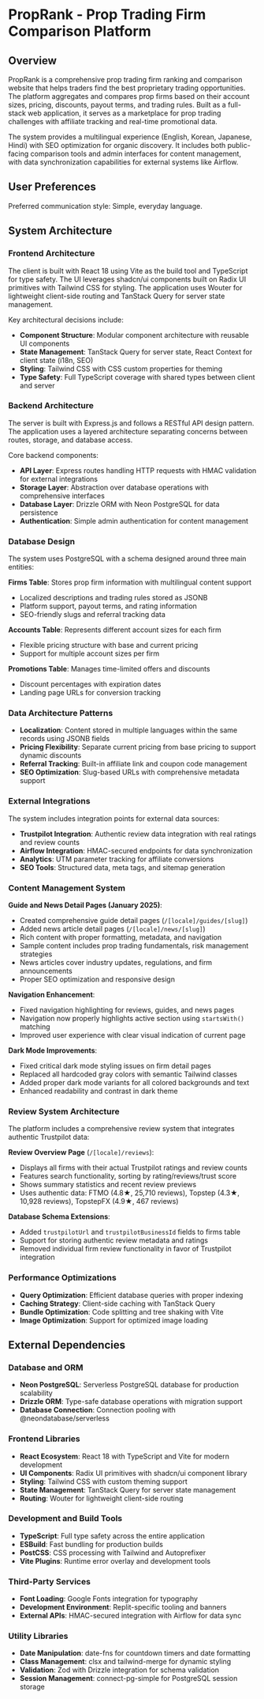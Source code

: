 # PropRank - Prop Trading Firm Comparison Platform

## Overview

PropRank is a comprehensive prop trading firm ranking and comparison website that helps traders find the best proprietary trading opportunities. The platform aggregates and compares prop firms based on their account sizes, pricing, discounts, payout terms, and trading rules. Built as a full-stack web application, it serves as a marketplace for prop trading challenges with affiliate tracking and real-time promotional data.

The system provides a multilingual experience (English, Korean, Japanese, Hindi) with SEO optimization for organic discovery. It includes both public-facing comparison tools and admin interfaces for content management, with data synchronization capabilities for external systems like Airflow.

## User Preferences

Preferred communication style: Simple, everyday language.

## System Architecture

### Frontend Architecture
The client is built with React 18 using Vite as the build tool and TypeScript for type safety. The UI leverages shadcn/ui components built on Radix UI primitives with Tailwind CSS for styling. The application uses Wouter for lightweight client-side routing and TanStack Query for server state management.

Key architectural decisions include:
- **Component Structure**: Modular component architecture with reusable UI components
- **State Management**: TanStack Query for server state, React Context for client state (i18n, SEO)
- **Styling**: Tailwind CSS with CSS custom properties for theming
- **Type Safety**: Full TypeScript coverage with shared types between client and server

### Backend Architecture
The server is built with Express.js and follows a RESTful API design pattern. The application uses a layered architecture separating concerns between routes, storage, and database access.

Core backend components:
- **API Layer**: Express routes handling HTTP requests with HMAC validation for external integrations
- **Storage Layer**: Abstraction over database operations with comprehensive interfaces
- **Database Layer**: Drizzle ORM with Neon PostgreSQL for data persistence
- **Authentication**: Simple admin authentication for content management

### Database Design
The system uses PostgreSQL with a schema designed around three main entities:

**Firms Table**: Stores prop firm information with multilingual content support
- Localized descriptions and trading rules stored as JSONB
- Platform support, payout terms, and rating information
- SEO-friendly slugs and referral tracking data

**Accounts Table**: Represents different account sizes for each firm
- Flexible pricing structure with base and current pricing
- Support for multiple account sizes per firm

**Promotions Table**: Manages time-limited offers and discounts
- Discount percentages with expiration dates
- Landing page URLs for conversion tracking

### Data Architecture Patterns
- **Localization**: Content stored in multiple languages within the same records using JSONB fields
- **Pricing Flexibility**: Separate current pricing from base pricing to support dynamic discounts
- **Referral Tracking**: Built-in affiliate link and coupon code management
- **SEO Optimization**: Slug-based URLs with comprehensive metadata support

### External Integrations
The system includes integration points for external data sources:
- **Trustpilot Integration**: Authentic review data integration with real ratings and review counts
- **Airflow Integration**: HMAC-secured endpoints for data synchronization
- **Analytics**: UTM parameter tracking for affiliate conversions
- **SEO Tools**: Structured data, meta tags, and sitemap generation

### Content Management System
**Guide and News Detail Pages (January 2025)**:
- Created comprehensive guide detail pages (`/[locale]/guides/[slug]`)
- Added news article detail pages (`/[locale]/news/[slug]`)
- Rich content with proper formatting, metadata, and navigation
- Sample content includes prop trading fundamentals, risk management strategies
- News articles cover industry updates, regulations, and firm announcements
- Proper SEO optimization and responsive design

**Navigation Enhancement**:
- Fixed navigation highlighting for reviews, guides, and news pages
- Navigation now properly highlights active section using `startsWith()` matching
- Improved user experience with clear visual indication of current page

**Dark Mode Improvements**:
- Fixed critical dark mode styling issues on firm detail pages
- Replaced all hardcoded gray colors with semantic Tailwind classes
- Added proper dark mode variants for all colored backgrounds and text
- Enhanced readability and contrast in dark theme

### Review System Architecture
The platform includes a comprehensive review system that integrates authentic Trustpilot data:

**Review Overview Page** (`/[locale]/reviews`):
- Displays all firms with their actual Trustpilot ratings and review counts
- Features search functionality, sorting by rating/reviews/trust score
- Shows summary statistics and recent review previews
- Uses authentic data: FTMO (4.8★, 25,710 reviews), Topstep (4.3★, 10,928 reviews), TopstepFX (4.9★, 467 reviews)

**Database Schema Extensions**:
- Added `trustpilotUrl` and `trustpilotBusinessId` fields to firms table
- Support for storing authentic review metadata and ratings
- Removed individual firm review functionality in favor of Trustpilot integration

### Performance Optimizations
- **Query Optimization**: Efficient database queries with proper indexing
- **Caching Strategy**: Client-side caching with TanStack Query
- **Bundle Optimization**: Code splitting and tree shaking with Vite
- **Image Optimization**: Support for optimized image loading

## External Dependencies

### Database and ORM
- **Neon PostgreSQL**: Serverless PostgreSQL database for production scalability
- **Drizzle ORM**: Type-safe database operations with migration support
- **Database Connection**: Connection pooling with @neondatabase/serverless

### Frontend Libraries
- **React Ecosystem**: React 18 with TypeScript and Vite for modern development
- **UI Components**: Radix UI primitives with shadcn/ui component library
- **Styling**: Tailwind CSS with custom theming support
- **State Management**: TanStack Query for server state management
- **Routing**: Wouter for lightweight client-side routing

### Development and Build Tools
- **TypeScript**: Full type safety across the entire application
- **ESBuild**: Fast bundling for production builds
- **PostCSS**: CSS processing with Tailwind and Autoprefixer
- **Vite Plugins**: Runtime error overlay and development tools

### Third-Party Services
- **Font Loading**: Google Fonts integration for typography
- **Development Environment**: Replit-specific tooling and banners
- **External APIs**: HMAC-secured integration with Airflow for data sync

### Utility Libraries
- **Date Manipulation**: date-fns for countdown timers and date formatting
- **Class Management**: clsx and tailwind-merge for dynamic styling
- **Validation**: Zod with Drizzle integration for schema validation
- **Session Management**: connect-pg-simple for PostgreSQL session storage